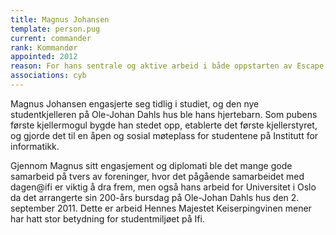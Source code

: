 ```yaml
---
title: Magnus Johansen
template: person.pug
current: commander
rank: Kommandør
appointed: 2012
reason: For hans sentrale og aktive arbeid i både oppstarten av Escape, men også oppfølging de påfølgende årene med vise råd og god teft, tildeles Magnus Johansen graden Kommandør av Hennes Majestet Keiserpingvinen den Fornemmes orden.
associations: cyb
---
```


Magnus Johansen engasjerte seg tidlig i studiet, og den nye studentkjelleren på Ole-Johan Dahls hus ble hans hjertebarn. Som pubens første kjellermogul bygde han stedet opp, etablerte det første kjellerstyret, og gjorde det til en åpen og sosial møteplass for studentene på Institutt for informatikk.

Gjennom Magnus sitt engasjement og diplomati ble det mange gode samarbeid på tvers av foreninger, hvor det pågående samarbeidet med dagen@ifi er viktig å dra frem, men også hans arbeid for Universitet i Oslo da det arrangerte sin 200-års bursdag på Ole-Johan Dahls hus den 2. september 2011. Dette er arbeid Hennes Majestet Keiserpingvinen mener har hatt stor betydning for studentmiljøet på Ifi.
